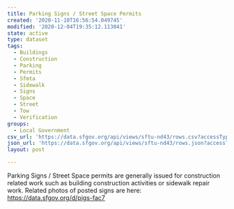 ```yaml
---
title: Parking Signs / Street Space Permits
created: '2020-11-10T16:56:54.049745'
modified: '2020-12-04T19:35:12.113041'
state: active
type: dataset
tags:
  - Buildings
  - Construction
  - Parking
  - Permits
  - Sfmta
  - Sidewalk
  - Signs
  - Space
  - Street
  - Tow
  - Verification
groups:
  - Local Government
csv_url: 'https://data.sfgov.org/api/views/sftu-nd43/rows.csv?accessType=DOWNLOAD'
json_url: 'https://data.sfgov.org/api/views/sftu-nd43/rows.json?accessType=DOWNLOAD'
layout: post

---
```

Parking Signs / Street Space permits are generally issued for construction related work such as building construction activities or sidewalk repair work.  Related photos of posted signs are here:  https://data.sfgov.org/d/pigs-fac7
